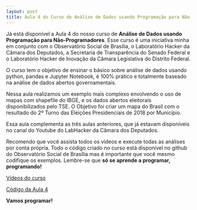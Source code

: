 ```yaml
---
layout: post
title: Aula 4 do Curso de Análise de Dados usando Programação para Não-Programadores
---
```

Já está disponível a Aula 4 do nosso curso de **Análise de Dados usando Programação para Não-Programadores**. Esse curso é uma iniciativa minha em conjunto com o Observatório Social de Brasília, o Laboratório Hacker da Câmara dos Deputados, a Secretaria de Transparência do Senado Federal e o Laboratório Hacker de Inovação da Câmara Legislativa do Distrito Federal.

O curso tem o objetivo de ensinar o básico sobre análise de dados usando python, pandas e Jupyter Notebook, é 100% prático e totalmente baseado na análise de dados abertos governamentais.

Nessa aula realizamos um exemplo mais complexo envolvendo o uso de mapas com shapefile do IBGE, e os dados abertos eleitorais disponibilizados pelo TSE. O Objetivo foi criar um mapa do Brasil com o resultado do 2º Turno das Eleições Presidenciais de 2018 por Município.

Essa aula complementa as três aulas anteriores, que já estavam disponíveis no canal do Youtube do LabHacker da Câmara dos Deputados.

Recomendo que você assista todos os vídeos e execute todas as análises por conta própria. Todo o código criado no curso está disponível no github do Observatório Social de Brasília mas é importante que você mesmo codifique os exemplos. Lembre-se que **só se aprende a programar, programando!**

[Vídeos do curso](https://www.youtube.com/playlist?list=PLqiFjCF_dtcymXtdjwAP4s7tRoW4CYwnH)

[Código da Aula 4](https://github.com/marcosvafg/mapa_eleicoes_2018)

**Vamos programar!**
